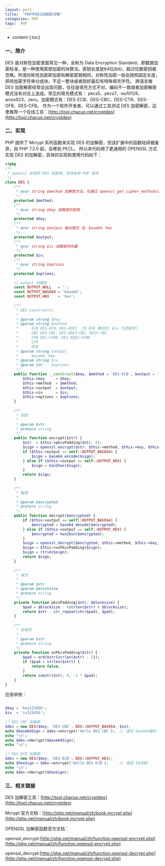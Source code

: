 ```yaml
---
layout: post
title:  "PHP中DES加解密详解"
categories: PHP
tags:  PHP
---
```


* content
{:toc}

### 一、简介

DES 是对称性加密里面常见一种，全称为 Data Encryption Standard，即数据加密标准，是一种使用密钥加密的块算法。密钥长度是64位(bit)，超过位数密钥被忽略。所谓对称性加密即加密和解密密钥相同，对称性加密一般会按照固定长度，把待加密字符串分成块，不足一整块或者刚好最后有特殊填充字符。
跨语言做 DES 加密解密经常会出现问题，往往是填充方式不对、编码不一致或者加密解密模式没有对应上造成。常见的填充模式有： pkcs5、pkcs7、iso10126、ansix923、zero。加密模式有：DES-ECB、DES-CBC、DES-CTR、DES-OFB、DES-CFB。
作为一个软件开发者，可以通过工具测试 DES 加密解密，这里推荐一个在线工具：[http://tool.chacuo.net/cryptdes](http://tool.chacuo.net/cryptdes)

### 二、实现

PHP 提供了 Mcrypt 系列函数来实现 DES 的加解密，但该扩展中的函数陆续被废弃，自 PHP 7.2.0 起，会移到 PECL。
所以本代码用了更通用的 OPENSSL 方式实现 DES 的加解密，具体的实现和使用代码如下：






```php
<?php
/**
 * openssl 实现的 DES 加密类，支持各种 PHP 版本
 */
class DES {
    /**
     * @var string $method 加解密方法，可通过 openssl_get_cipher_methods() 获得
     */
    protected $method;
    /**
     * @var string $key 加解密的密钥
     */
    protected $key;
    /**
     * @var string $output 输出格式 无、base64、hex
     */
    protected $output;
    /**
     * @var string $iv 加解密的向量
     */
    protected $iv;
    /**
     * @var string $options
     */
    protected $options;
     
    // output 的类型
    const OUTPUT_NULL   = '';
    const OUTPUT_BASE64 = 'base64';
    const OUTPUT_HEX    = 'hex';
 
    /**
     * DES constructor.
     *
     * @param string $key
     * @param string $method
     *      ECB DES-ECB、DES-EDE3 （为 ECB 模式时，$iv 为空即可）
     *      CBC DES-CBC、DES-EDE3-CBC、DESX-CBC
     *      CFB DES-CFB8、DES-EDE3-CFB8
     *      CTR
     *      OFB
     * @param string $output
     *      base64、hex
     * @param string $iv
     * @param int    $options
     */
    public function __construct($key, $method = 'DES-ECB', $output = '', $iv = '', $options = OPENSSL_RAW_DATA | OPENSSL_NO_PADDING) {
        $this->key     = $key;
        $this->method  = $method;
        $this->output  = $output;
        $this->iv      = $iv;
        $this->options = $options;
    }
 
    /**
     * 加密
     *
     * @param $str
     * @return string
     */
    public function encrypt($str) {
        $str  = $this->pkcsPadding($str, 8);
        $sign = openssl_encrypt($str, $this->method, $this->key, $this->options, $this->iv);
        if ($this->output == self::OUTPUT_BASE64) {
            $sign = base64_encode($sign);
        } else if ($this->output == self::OUTPUT_HEX) {
            $sign = bin2hex($sign);
        }
        return $sign;
    }
 
    /**
     * 解密
     *
     * @param $encrypted
     * @return string
     */
    public function decrypt($encrypted) {
        if ($this->output == self::OUTPUT_BASE64) {
            $encrypted = base64_decode($encrypted);
        } else if ($this->output == self::OUTPUT_HEX) {
            $encrypted = hex2bin($encrypted);
        }
        $sign = openssl_decrypt($encrypted, $this->method, $this->key, $this->options, $this->iv);
        $sign = $this->unPkcsPadding($sign);
        $sign = rtrim($sign);
        return $sign;
    }
 
    /**
     * 填充
     *
     * @param $str
     * @param $blocksize
     * @return string
     */
    private function pkcsPadding($str, $blocksize) {
        $pad = $blocksize - (strlen($str) % $blocksize);
        return $str . str_repeat(chr($pad), $pad);
    }
 
    /**
     * 去填充
     *
     * @param $str
     * @return string
     */
    private function unPkcsPadding($str) {
        $pad = ord($str{strlen($str) - 1});
        if ($pad > strlen($str)) {
            return false;
        }
        return substr($str, 0, -1 * $pad);
    }
}

```

应用举例：

```php

$key = 'key123456';
$iv  = 'iv123456';
 
// DES CBC 加解密
$des = new DES($key, 'DES-CBC', DES::OUTPUT_BASE64, $iv);
echo $base64Sign = $des->encrypt('Hello DES CBC');  // 返回 base64编码
echo "\n";
echo $des->decrypt($base64Sign);
echo "\n";
 
// DES ECB 加解密
$des = new DES($key, 'DES-ECB', DES::OUTPUT_HEX);
echo $hexSign = $des->encrypt('Hello DES ECB');     // 返回 16进制
echo "\n";
echo $des->decrypt($hexSign);

```

### 三、相关链接

DES 加解密工具：[http://tool.chacuo.net/cryptdes](http://tool.chacuo.net/cryptdes)

Mcrypt 官方文档：[http://php.net/manual/zh/book.mcrypt.php](http://php.net/manual/zh/book.mcrypt.php)


OPENSSL 加解密函数官方文档：

openssl_encrypt:[http://php.net/manual/zh/function.openssl-encrypt.php](http://php.net/manual/zh/function.openssl-encrypt.php)

openssl_decrypt:[http://php.net/manual/zh/function.openssl-decrypt.php](http://php.net/manual/zh/function.openssl-decrypt.php)
